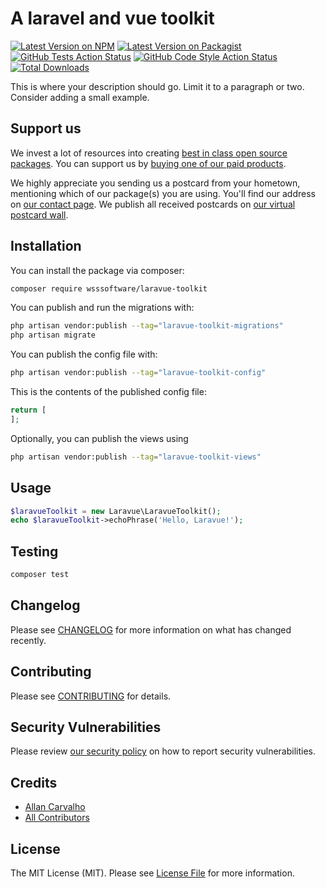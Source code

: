 # A laravel and vue toolkit

[![Latest Version on NPM](https://img.shields.io/npm/v/laravue-toolkit/alpha)](https://npmjs.com/package/laravue-toolkit)
[![Latest Version on Packagist](https://img.shields.io/packagist/v/wsssoftware/laravue-toolkit.svg?style=flat-square)](https://packagist.org/packages/wsssoftware/laravue-toolkit)
[![GitHub Tests Action Status](https://img.shields.io/github/workflow/status/wsssoftware/laravue-toolkit/run-tests?label=tests)](https://github.com/wsssoftware/laravue-toolkit/actions?query=workflow%3Arun-tests+branch%3Amain)
[![GitHub Code Style Action Status](https://img.shields.io/github/workflow/status/wsssoftware/laravue-toolkit/Fix%20PHP%20code%20style%20issues?label=code%20style)](https://github.com/wsssoftware/laravue-toolkit/actions?query=workflow%3A"Fix+PHP+code+style+issues"+branch%3Amain)
[![Total Downloads](https://img.shields.io/packagist/dt/wsssoftware/laravue-toolkit.svg?style=flat-square)](https://packagist.org/packages/wsssoftware/laravue-toolkit)

This is where your description should go. Limit it to a paragraph or two. Consider adding a small example.

## Support us

We invest a lot of resources into creating [best in class open source packages](https://spatie.be/open-source). You can support us by [buying one of our paid products](https://spatie.be/open-source/support-us).

We highly appreciate you sending us a postcard from your hometown, mentioning which of our package(s) you are using. You'll find our address on [our contact page](https://spatie.be/about-us). We publish all received postcards on [our virtual postcard wall](https://spatie.be/open-source/postcards).

## Installation

You can install the package via composer:

```bash
composer require wsssoftware/laravue-toolkit
```

You can publish and run the migrations with:

```bash
php artisan vendor:publish --tag="laravue-toolkit-migrations"
php artisan migrate
```

You can publish the config file with:

```bash
php artisan vendor:publish --tag="laravue-toolkit-config"
```

This is the contents of the published config file:

```php
return [
];
```

Optionally, you can publish the views using

```bash
php artisan vendor:publish --tag="laravue-toolkit-views"
```

## Usage

```php
$laravueToolkit = new Laravue\LaravueToolkit();
echo $laravueToolkit->echoPhrase('Hello, Laravue!');
```

## Testing

```bash
composer test
```

## Changelog

Please see [CHANGELOG](CHANGELOG.md) for more information on what has changed recently.

## Contributing

Please see [CONTRIBUTING](CONTRIBUTING.md) for details.

## Security Vulnerabilities

Please review [our security policy](../../security/policy) on how to report security vulnerabilities.

## Credits

- [Allan Carvalho](https://github.com/wsssoftware)
- [All Contributors](../../contributors)

## License

The MIT License (MIT). Please see [License File](LICENSE.md) for more information.
